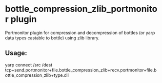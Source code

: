 
bottle_compression_zlib_portmonitor plugin
======================================================================
Portmonitor plugin for compression and decompression of bottles (or yarp data types castable to bottle) using zlib library.

Usage:
-----

yarp connect /src /dest tcp+send.portmonitor+file.bottle_compression_zlib+recv.portmonitor+file.bottle_compression_zlib+type.dll
